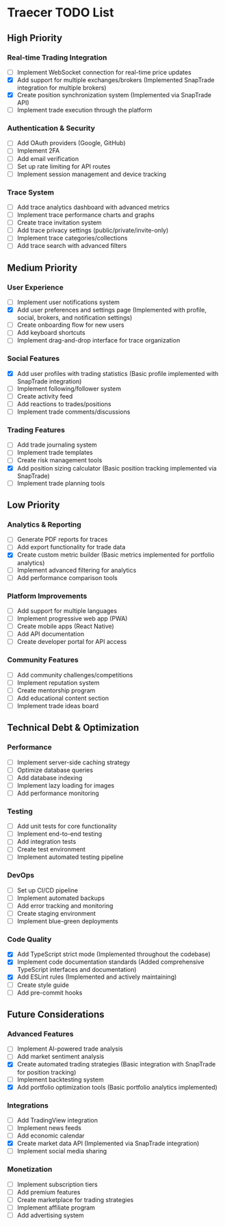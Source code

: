# Traecer TODO List

## High Priority

### Real-time Trading Integration
- [ ] Implement WebSocket connection for real-time price updates
- [x] Add support for multiple exchanges/brokers (Implemented SnapTrade integration for multiple brokers)
- [x] Create position synchronization system (Implemented via SnapTrade API)
- [ ] Implement trade execution through the platform

### Authentication & Security
- [ ] Add OAuth providers (Google, GitHub)
- [ ] Implement 2FA
- [ ] Add email verification
- [ ] Set up rate limiting for API routes
- [ ] Implement session management and device tracking

### Trace System
- [ ] Add trace analytics dashboard with advanced metrics
- [ ] Implement trace performance charts and graphs
- [ ] Create trace invitation system
- [ ] Add trace privacy settings (public/private/invite-only)
- [ ] Implement trace categories/collections
- [ ] Add trace search with advanced filters

## Medium Priority

### User Experience
- [ ] Implement user notifications system
- [x] Add user preferences and settings page (Implemented with profile, social, brokers, and notification settings)
- [ ] Create onboarding flow for new users
- [ ] Add keyboard shortcuts
- [ ] Implement drag-and-drop interface for trace organization

### Social Features
- [x] Add user profiles with trading statistics (Basic profile implemented with SnapTrade integration)
- [ ] Implement following/follower system
- [ ] Create activity feed
- [ ] Add reactions to trades/positions
- [ ] Implement trade comments/discussions

### Trading Features
- [ ] Add trade journaling system
- [ ] Implement trade templates
- [ ] Create risk management tools
- [x] Add position sizing calculator (Basic position tracking implemented via SnapTrade)
- [ ] Implement trade planning tools

## Low Priority

### Analytics & Reporting
- [ ] Generate PDF reports for traces
- [ ] Add export functionality for trade data
- [x] Create custom metric builder (Basic metrics implemented for portfolio analytics)
- [ ] Implement advanced filtering for analytics
- [ ] Add performance comparison tools

### Platform Improvements
- [ ] Add support for multiple languages
- [ ] Implement progressive web app (PWA)
- [ ] Create mobile apps (React Native)
- [ ] Add API documentation
- [ ] Create developer portal for API access

### Community Features
- [ ] Add community challenges/competitions
- [ ] Implement reputation system
- [ ] Create mentorship program
- [ ] Add educational content section
- [ ] Implement trade ideas board

## Technical Debt & Optimization

### Performance
- [ ] Implement server-side caching strategy
- [ ] Optimize database queries
- [ ] Add database indexing
- [ ] Implement lazy loading for images
- [ ] Add performance monitoring

### Testing
- [ ] Add unit tests for core functionality
- [ ] Implement end-to-end testing
- [ ] Add integration tests
- [ ] Create test environment
- [ ] Implement automated testing pipeline

### DevOps
- [ ] Set up CI/CD pipeline
- [ ] Implement automated backups
- [ ] Add error tracking and monitoring
- [ ] Create staging environment
- [ ] Implement blue-green deployments

### Code Quality
- [x] Add TypeScript strict mode (Implemented throughout the codebase)
- [x] Implement code documentation standards (Added comprehensive TypeScript interfaces and documentation)
- [x] Add ESLint rules (Implemented and actively maintaining)
- [ ] Create style guide
- [ ] Add pre-commit hooks

## Future Considerations

### Advanced Features
- [ ] Implement AI-powered trade analysis
- [ ] Add market sentiment analysis
- [x] Create automated trading strategies (Basic integration with SnapTrade for position tracking)
- [ ] Implement backtesting system
- [x] Add portfolio optimization tools (Basic portfolio analytics implemented)

### Integrations
- [ ] Add TradingView integration
- [ ] Implement news feeds
- [ ] Add economic calendar
- [x] Create market data API (Implemented via SnapTrade integration)
- [ ] Implement social media sharing

### Monetization
- [ ] Implement subscription tiers
- [ ] Add premium features
- [ ] Create marketplace for trading strategies
- [ ] Implement affiliate program
- [ ] Add advertising system 